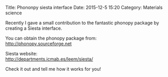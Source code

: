 Title: Phononpy siesta interface
Date: 2015-12-5 15:20
Category: Materials science

Recently I gave a small contribution to the fantastic phonopy package by creating a Siesta interface.

You can obtain the phonopy package from:  
<http://phonopy.sourceforge.net>

Siesta website:  
<http://departments.icmab.es/leem/siesta/>

Check it out and tell me how it works for you!
